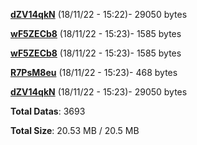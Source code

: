 [**dZV14qkN**](/data/dZV14qkN.txt) (18/11/22 - 15:22)- 29050 bytes

[**wF5ZECb8**](/data/wF5ZECb8.txt) (18/11/22 - 15:23)- 1585 bytes

[**wF5ZECb8**](/data/wF5ZECb8.txt) (18/11/22 - 15:23)- 1585 bytes

[**R7PsM8eu**](/data/R7PsM8eu.txt) (18/11/22 - 15:23)- 468 bytes

[**dZV14qkN**](/data/dZV14qkN.txt) (18/11/22 - 15:23)- 29050 bytes

**Total Datas**: 3693

**Total Size**: 20.53 MB / 20.5 MB